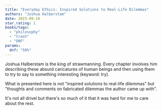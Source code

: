```yaml
---
title: "Everyday Ethics: Inspired Solutions to Real-Life Dilemmas"
authors: "Joshua Halberstam"
date: 2023-09-18
star_rating: 1
books/tags:
  - "philosophy"
  - "trash"
  - "DNF"
params:
  dnf: "50%"
---
```


Joshua Halberstam is the king of strawmanning. Every chapter involves him
describing these absurd caricatures of human beings and then using them to try
to say to something interesting (keyword: try).

<!--more-->

What is presented here is not "inspired solutions to real-life dilemmas" but
"thoughts and comments on fabricated dilemmas the author came up with".

It's not all drivel but there's so much of it that it was hard for me to care
about the rest.
